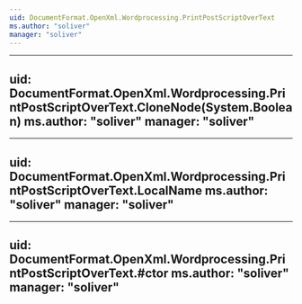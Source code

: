 ```yaml
---
uid: DocumentFormat.OpenXml.Wordprocessing.PrintPostScriptOverText
ms.author: "soliver"
manager: "soliver"
---
```


---
uid: DocumentFormat.OpenXml.Wordprocessing.PrintPostScriptOverText.CloneNode(System.Boolean)
ms.author: "soliver"
manager: "soliver"
---

---
uid: DocumentFormat.OpenXml.Wordprocessing.PrintPostScriptOverText.LocalName
ms.author: "soliver"
manager: "soliver"
---

---
uid: DocumentFormat.OpenXml.Wordprocessing.PrintPostScriptOverText.#ctor
ms.author: "soliver"
manager: "soliver"
---
